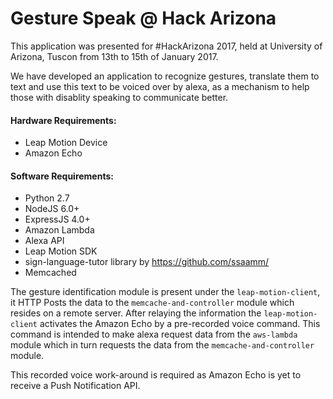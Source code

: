 # Gesture Speak @ Hack Arizona

This application was presented for #HackArizona 2017, held at University of Arizona, Tuscon from 13th to 15th of January 2017.

We have developed an application to recognize gestures, translate them to text and use this text to be voiced over by alexa, as a mechanism to help those with disablity speaking to communicate better.


#### Hardware Requirements:

* Leap Motion Device
* Amazon Echo

#### Software Requirements:

* Python 2.7
* NodeJS 6.0+
* ExpressJS 4.0+
* Amazon Lambda
* Alexa API
* Leap Motion SDK
* sign-language-tutor library by https://github.com/ssaamm/
* Memcached

The gesture identification module is present under the `leap-motion-client`, it HTTP Posts the data to the `memcache-and-controller` module which resides on a remote server. After relaying the information the `leap-motion-client` activates the Amazon Echo by a pre-recorded voice command. This command is intended to make alexa request data from the `aws-lambda` module which in turn requests the data from the `memcache-and-controller` module.

This recorded voice work-around is required as Amazon Echo is yet to receive a Push Notification API.
